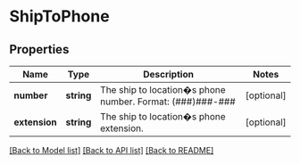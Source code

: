 # ShipToPhone

## Properties
Name | Type | Description | Notes
------------ | ------------- | ------------- | -------------
**number** | **string** | The ship to location�s phone number. Format: (###)###-### | [optional] 
**extension** | **string** | The ship to location�s phone extension. | [optional] 

[[Back to Model list]](../../README.md#documentation-for-models) [[Back to API list]](../../README.md#documentation-for-api-endpoints) [[Back to README]](../../README.md)

